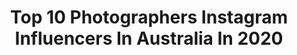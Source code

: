 ---
title: Top 10 Photographers Instagram Influencers In Australia In 2020
description: >-
  Find top photographers Instagram influencers in Australia in 2020. Most popular hashtags: #shellybeach # #sunset #manlybeach.
platform: Instagram
profiles:
  - username: "lachlanbailey"
    fullname: >-
      LACHLAN BAILEY
    location: "Australia"
    followers: 153650
    engagement: 237
    commentsToLikes: 0.015356
    id: ck0u6ngph2ja30i19f9sckjuv
    verified: true
    hashtags: "#internationalbookday, #lachlanbailey, #kmlighting, #anastasiabarbieri"
  - username: "_nata_"
    fullname: >-
      Natalia Horinkova
    location: "Australia"
    followers: 45525
    engagement: 91
    commentsToLikes: 0.024654
    id: ck0u70o5g3kgh0i19rmt5ofsv
    verified: false
    hashtags: "#brontebeach, #motheranddaughter, #sunsetatthebeach, #youngthug"
  - username: "morgsfit"
    fullname: >-
      Morgan Dor | Fitness Model
    location: "Australia"
    followers: 5749
    engagement: 1852
    commentsToLikes: 0.086208
    id: ck9haszqte0200j78nmeaj38h
    verified: false
    hashtags: ""
  - username: "thesilverlining_70"
    fullname: >-
      L U I S A   D U N N
    location: "Australia"
    followers: 21593
    engagement: 1075
    commentsToLikes: 0.072465
    id: ck9hboj9fhrl00j7868rq2imh
    verified: false
    hashtags: "#saltandpepper, #gogrombre, #aginggracefully, #growsilver"
  - username: "joostvanwilligenburg"
    fullname: >-
      Joost van Willigenburg
    location: "Australia"
    followers: 6453
    engagement: 1502
    commentsToLikes: 0.050069
    id: ck5zp40e2ry3n0i141ch3iix5
    verified: false
    hashtags: "#maramegmegbeachbar, #thegirlismine, #lakepukaki, #ditzijnwel"
  - username: "elliemmeadephotography"
    fullname: >-
      ELLIE MEADE
    location: "Australia"
    followers: 2000
    engagement: 1957
    commentsToLikes: 0.131284
    id: ck6uau4ne5o8r0j71pxh59jsr
    verified: false
    hashtags: ""
  - username: "love.christina.xo"
    fullname: >-
      ✨Christina✨
    location: "Australia"
    followers: 160200
    engagement: 351
    commentsToLikes: 0.113460
    id: ck13c84lqz1y50i192xk9bkvq
    verified: false
    hashtags: "#shellybeach, #celsiuscoffeeco, #manlybeach, #milkbath"
  - username: "_alvin_baron"
    fullname: >-
      ALVIN BARON
    location: "Australia"
    followers: 31327
    engagement: 317
    commentsToLikes: 0.182724
    id: ckaov7pqe3eth0i78s5uvg58n
    verified: false
    hashtags: "#levelup, #nairobian, #memepage, #chuva"
  - username: "balaluke"
    fullname: >-
      Luke Currie-Richardson
    location: "Australia"
    followers: 10165
    engagement: 1645
    commentsToLikes: 0.064232
    id: ck5q14frx985h0i11kufdlyns
    verified: false
    hashtags: "#custodians, #uncededland, #army, #anzac"
  - username: "adventuresofabrunette"
    fullname: >-
      Anne | Sydney Creator ✨
    location: "Australia"
    followers: 9365
    engagement: 1186
    commentsToLikes: 0.184657
    id: ck0w5lln9491k0i1979b7ld9h
    verified: false
    hashtags: "#travelinladies, #citizenfemme, #forcast, #temple"
---